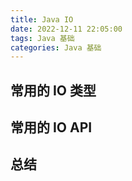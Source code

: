 ```yaml
---
title: Java IO
date: 2022-12-11 22:05:00
tags: Java 基础
categories: Java 基础
---
```


## 常用的 IO 类型

## 常用的 IO API

## 总结
